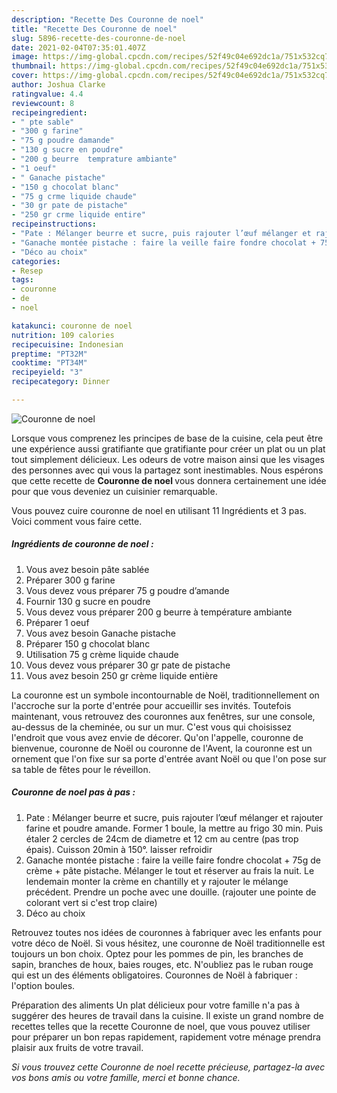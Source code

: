 ```yaml
---
description: "Recette Des Couronne de noel"
title: "Recette Des Couronne de noel"
slug: 5896-recette-des-couronne-de-noel
date: 2021-02-04T07:35:01.407Z
image: https://img-global.cpcdn.com/recipes/52f49c04e692dc1a/751x532cq70/couronne-de-noel-photo-principale-de-la-recette.jpg
thumbnail: https://img-global.cpcdn.com/recipes/52f49c04e692dc1a/751x532cq70/couronne-de-noel-photo-principale-de-la-recette.jpg
cover: https://img-global.cpcdn.com/recipes/52f49c04e692dc1a/751x532cq70/couronne-de-noel-photo-principale-de-la-recette.jpg
author: Joshua Clarke
ratingvalue: 4.4
reviewcount: 8
recipeingredient:
- " pte sable"
- "300 g farine"
- "75 g poudre damande"
- "130 g sucre en poudre"
- "200 g beurre  temprature ambiante"
- "1 oeuf"
- " Ganache pistache"
- "150 g chocolat blanc"
- "75 g crme liquide chaude"
- "30 gr pate de pistache"
- "250 gr crme liquide entire"
recipeinstructions:
- "Pate : Mélanger beurre et sucre, puis rajouter l’œuf mélanger et rajouter farine et poudre amande. Former 1 boule, la mettre au frigo 30 min. Puis étaler 2 cercles de 24cm de diametre et 12 cm au centre (pas trop épais). Cuisson 20min à 150°. laisser refroidir"
- "Ganache montée pistache : faire la veille faire fondre chocolat + 75g de crème + pâte pistache. Mélanger le tout et réserver au frais la nuit. Le lendemain monter la crème en chantilly et y rajouter le mélange précédent. Prendre un poche avec une douille. (rajouter une pointe de colorant vert si c&#39;est trop claire)"
- "Déco au choix"
categories:
- Resep
tags:
- couronne
- de
- noel

katakunci: couronne de noel 
nutrition: 109 calories
recipecuisine: Indonesian
preptime: "PT32M"
cooktime: "PT34M"
recipeyield: "3"
recipecategory: Dinner

---
```



![Couronne de noel](https://img-global.cpcdn.com/recipes/52f49c04e692dc1a/751x532cq70/couronne-de-noel-photo-principale-de-la-recette.jpg)

Lorsque vous comprenez les principes de base de la cuisine, cela peut être une expérience aussi gratifiante que gratifiante pour créer un plat ou un plat tout simplement délicieux. Les odeurs de votre maison ainsi que les visages des personnes avec qui vous la partagez sont inestimables. Nous espérons que cette recette de <strong> Couronne de noel </strong> vous donnera certainement une idée pour que vous deveniez un cuisinier remarquable.

<!--inarticleads1-->

Vous pouvez cuire couronne de noel en utilisant 11 Ingrédients et 3 pas. Voici comment vous faire cette.

##### Ingrédients de couronne de noel :

1. Vous avez besoin  pâte sablée
1. Préparer 300 g farine
1. Vous devez vous préparer 75 g poudre d’amande
1. Fournir 130 g sucre en poudre
1. Vous devez vous préparer 200 g beurre à température ambiante
1. Préparer 1 oeuf
1. Vous avez besoin  Ganache pistache
1. Préparer 150 g chocolat blanc
1. Utilisation 75 g crème liquide chaude
1. Vous devez vous préparer 30 gr pate de pistache
1. Vous avez besoin 250 gr crème liquide entière


La couronne est un symbole incontournable de Noël, traditionnellement on l&#39;accroche sur la porte d&#39;entrée pour accueillir ses invités. Toutefois maintenant, vous retrouvez des couronnes aux fenêtres, sur une console, au-dessus de la cheminée, ou sur un mur. C&#39;est vous qui choisissez l&#39;endroit que vous avez envie de décorer. Qu&#39;on l&#39;appelle, couronne de bienvenue, couronne de Noël ou couronne de l&#39;Avent, la couronne est un ornement que l&#39;on fixe sur sa porte d&#39;entrée avant Noël ou que l&#39;on pose sur sa table de fêtes pour le réveillon. 

<!--inarticleads2-->

##### Couronne de noel pas à pas :

1. Pate : Mélanger beurre et sucre, puis rajouter l’œuf mélanger et rajouter farine et poudre amande. Former 1 boule, la mettre au frigo 30 min. Puis étaler 2 cercles de 24cm de diametre et 12 cm au centre (pas trop épais). Cuisson 20min à 150°. laisser refroidir
1. Ganache montée pistache : faire la veille faire fondre chocolat + 75g de crème + pâte pistache. Mélanger le tout et réserver au frais la nuit. Le lendemain monter la crème en chantilly et y rajouter le mélange précédent. Prendre un poche avec une douille. (rajouter une pointe de colorant vert si c&#39;est trop claire)
1. Déco au choix


Retrouvez toutes nos idées de couronnes à fabriquer avec les enfants pour votre déco de Noël. Si vous hésitez, une couronne de Noël traditionnelle est toujours un bon choix. Optez pour les pommes de pin, les branches de sapin, branches de houx, baies rouges, etc. N&#39;oubliez pas le ruban rouge qui est un des éléments obligatoires. Couronnes de Noël à fabriquer : l&#39;option boules. 

<!--inarticleads1-->

<p>
Préparation des aliments Un plat délicieux pour votre famille n'a pas à suggérer des heures de travail dans la cuisine. Il existe un grand nombre de recettes telles que la recette Couronne de noel, que vous pouvez utiliser pour préparer un bon repas rapidement, rapidement votre ménage prendra plaisir aux fruits de votre travail.
</p>

<p>
<i>Si vous trouvez cette Couronne de noel recette précieuse, partagez-la avec vos bons amis ou votre famille, merci et bonne chance.</i>
</p>
